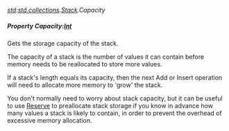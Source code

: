_[std](../../modules/std/std-module.md):[std.collections](../../modules/std/std-collections.md).[Stack<T>](../../modules/std/std-collections-stack.md).Capacity_
##### Property Capacity:[Int](../../modules/wonkey/wonkey-types-int.md)
Gets the storage capacity of the stack.

The capacity of a stack is the number of values it can contain before memory needs to be reallocated to store more values.

If a stack's length equals its capacity, then the next Add or Insert operation will need to allocate more memory to 'grow' the stack.

You don't normally need to worry about stack capacity, but it can be useful to use [Reserve](std-collections-stack-reserve.md) to preallocate stack storage if you know in advance
how many values a stack is likely to contain, in order to prevent the overhead of excessive memory allocation.
